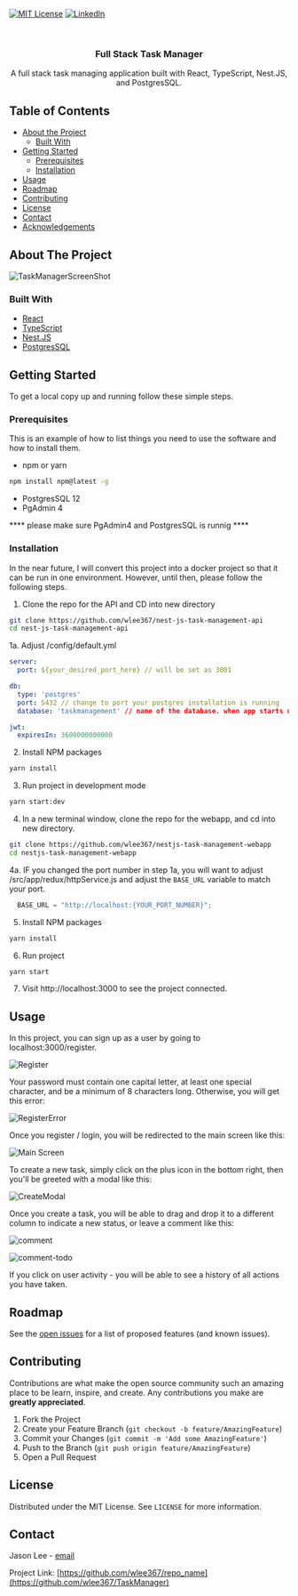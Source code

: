 <!-- PROJECT SHIELDS -->
<!--
*** I'm using markdown "reference style" links for readability.
*** Reference links are enclosed in brackets [ ] instead of parentheses ( ).
*** See the bottom of this document for the declaration of the reference variables
*** for contributors-url, forks-url, etc. This is an optional, concise syntax you may use.
*** https://www.markdownguide.org/basic-syntax/#reference-style-links
-->
[![MIT License][license-shield]][license-url]
[![LinkedIn][linkedin-shield]][linkedin-url]



<!-- PROJECT LOGO -->
<br />
<p align="center">
  <h3 align="center">Full Stack Task Manager</h3>

  <p align="center">
    A full stack task managing application built with React, TypeScript, Nest.JS, and PostgresSQL. 
  </p>
</p>



<!-- TABLE OF CONTENTS -->
## Table of Contents

* [About the Project](#about-the-project)
  * [Built With](#built-with)
* [Getting Started](#getting-started)
  * [Prerequisites](#prerequisites)
  * [Installation](#installation)
* [Usage](#usage)
* [Roadmap](#roadmap)
* [Contributing](#contributing)
* [License](#license)
* [Contact](#contact)
* [Acknowledgements](#acknowledgements)



<!-- ABOUT THE PROJECT -->
## About The Project

![TaskManagerScreenShot][product-screenshot]


### Built With

* [React](https://reactjs.org/)
* [TypeScript](https://www.typescriptlang.org/)
* [Nest.JS](https://nestjs.com/)
* [PostgresSQL](https://www.postgresql.org/)


<!-- GETTING STARTED -->
## Getting Started

To get a local copy up and running follow these simple steps.

### Prerequisites

This is an example of how to list things you need to use the software and how to install them.
* npm or yarn
```sh
npm install npm@latest -g
```
* PostgresSQL 12
* PgAdmin 4

**** please make sure PgAdmin4 and PostgresSQL is runnig **** 

### Installation

In the near future, I will convert this project into a docker project so that it can be run in one environment. However, until then, please follow the following steps. 

1. Clone the repo for the API and CD into new directory
```sh
git clone https://github.com/wlee367/nest-js-task-management-api
cd nest-js-task-management-api
```
1a. Adjust /config/default.yml
```yaml
server:
  port: ${your_desired_port_here} // will be set as 3001

db:
  type: 'postgres'
  port: 5432 // change to port your postgres installation is running
  database: 'taskmanagement' // name of the database. when app starts up, it will create a database with this name if it doesn't exist. 

jwt:
  expiresIn: 3600000000000

```
2. Install NPM packages
```sh
yarn install
```
3. Run project in development mode
```sh
yarn start:dev
```
4. In a new terminal window, clone the repo for the webapp, and cd into new directory.
```sh
git clone https://github.com/wlee367/nestjs-task-management-webapp
cd nestjs-task-management-webapp
```
4a. IF you changed the port number in step 1a, you will want to adjust /src/app/redux/httpService.js and adjust the `BASE_URL` variable to match your port.
```js
  BASE_URL = "http://localhost:{YOUR_PORT_NUMBER}"; 
```
5. Install NPM packages
```sh
yarn install
```
6. Run project
```sh
yarn start
```
7. Visit http://localhost:3000 to see the project connected. 


<!-- USAGE EXAMPLES -->
## Usage
In this project, you can sign up as a user by going to localhost:3000/register. 

![Register][register-screenshot]

Your password must contain one capital letter, at least one special character, and be a minimum of 8 characters long. Otherwise, you will get this error:

![RegisterError][register-error]

Once you register / login, you will be redirected to the main screen like this: 

![Main Screen][main-screen]

To create a new task, simply click on the plus icon in the bottom right, then you'll be greeted with a modal like this: 

![CreateModal][create-modal]

Once you create a task, you will be able to drag and drop it to a different column to indicate a new status, or leave a comment like this:

![comment][comment]

![comment-todo][comment-todo]

If you click on user activity - you will be able to see a history of all actions you have taken. 


<!-- ROADMAP -->
## Roadmap

See the [open issues](https://github.com/wlee367/TaskManager/issues) for a list of proposed features (and known issues).

<!-- CONTRIBUTING -->
## Contributing

Contributions are what make the open source community such an amazing place to be learn, inspire, and create. Any contributions you make are **greatly appreciated**.

1. Fork the Project
2. Create your Feature Branch (`git checkout -b feature/AmazingFeature`)
3. Commit your Changes (`git commit -m 'Add some AmazingFeature'`)
4. Push to the Branch (`git push origin feature/AmazingFeature`)
5. Open a Pull Request



<!-- LICENSE -->
## License

Distributed under the MIT License. See `LICENSE` for more information.

<!-- CONTACT -->
## Contact

Jason Lee - [email](mailto:proto.rhee@gmail.com)

Project Link: [https://github.com/wlee367/repo_name](https://github.com/wlee367/TaskManager)

<!-- MARKDOWN LINKS & IMAGES -->
<!-- https://www.markdownguide.org/basic-syntax/#reference-style-links -->
[contributors-shield]: https://img.shields.io/github/contributors/othneildrew/Best-README-Template.svg?style=flat-square
[contributors-url]: https://github.com/wlee367/TaskManager/graphs/contributors
[forks-shield]: https://img.shields.io/github/forks/othneildrew/Best-README-Template.svg?style=flat-square
[forks-url]: https://github.com/wlee367/TaskManager/network/members
[stars-shield]: https://img.shields.io/github/stars/othneildrew/Best-README-Template.svg?style=flat-square
[stars-url]: https://github.com/wlee367/TaskManager/stargazers
[issues-shield]: https://img.shields.io/github/issues/othneildrew/Best-README-Template.svg?style=flat-square
[issues-url]: https://github.com/wlee367/TaskManager/issues
[license-shield]: https://img.shields.io/github/license/othneildrew/Best-README-Template.svg?style=flat-square
[license-url]: https://github.com/wlee367/TaskManager/blob/master/LICENSE.txt
[linkedin-shield]: https://img.shields.io/badge/-LinkedIn-black.svg?style=flat-square&logo=linkedin&colorB=555
[linkedin-url]: https://linkedin.com/in/wlee367
[product-screenshot]: images/demo.gif
[register-screenshot]: images/Reigster.png
[register-error]: images/Error.png
[main-screen]: images/MainScreen.png
[create-modal]: images/New%20Task%20Modal.png
[comment]: images/comment.png
[comment-todo]: images/commentTodo.png
